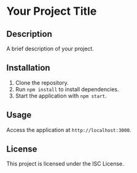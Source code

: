 # Your Project Title

## Description
A brief description of your project.

## Installation
1. Clone the repository.
2. Run `npm install` to install dependencies.
3. Start the application with `npm start`.

## Usage
Access the application at `http://localhost:3000`.

## License
This project is licensed under the ISC License.
